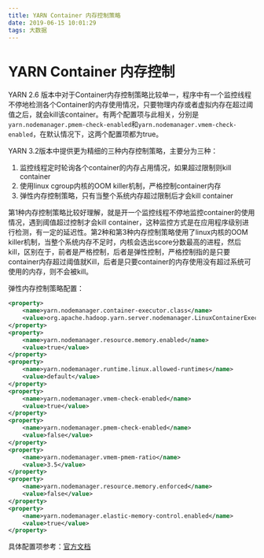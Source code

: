 ```yaml
---
title: YARN Container 内存控制策略
date: 2019-06-15 10:01:29
tags: 大数据
---
```


# YARN Container 内存控制

YARN 2.6 版本中对于Container内存控制策略比较单一，程序中有一个监控线程不停地检测各个Container的内存使用情况，只要物理内存或者虚拟内存在超过阈值之后，就会kill该container。有两个配置项与此相关，分别是`yarn.nodemanager.pmem-check-enabled`和`yarn.nodemanager.vmem-check-enabled`，在默认情况下，这两个配置项都为true。

YARN 3.2版本中提供更为精细的三种内存控制策略，主要分为三种：

1. 监控线程定时轮询各个container的内存占用情况，如果超过限制则kill container
2. 使用linux cgroup内核的OOM killer机制，严格控制container内存
3. 弹性内存控制策略，只有当整个系统内存超过限制后才会kill container

第1种内存控制策略比较好理解，就是开一个监控线程不停地监控container的使用情况，遇到阈值超过控制才会kill container，这种监控方式是在应用程序级别进行检测，有一定的延迟性。第2种和第3种内存控制策略使用了linux内核的OOM killer机制，当整个系统内存不足时，内核会选出score分数最高的进程，然后kill，区别在于，前者是严格控制，后者是弹性控制，严格控制指的是只要container内存超过阈值就Kill，后者是只要container的内存使用没有超过系统可使用的内存，则不会被kill。



弹性内存控制策略配置：

```xml
<property>
    <name>yarn.nodemanager.container-executor.class</name>
    <value>org.apache.hadoop.yarn.server.nodemanager.LinuxContainerExecutor</value>
</property>
<property>
    <name>yarn.nodemanager.resource.memory.enabled</name>
    <value>true</value>
</property>
<property>
    <name>yarn.nodemanager.runtime.linux.allowed-runtimes</name>
    <value>default</value>
</property>
<property>
    <name>yarn.nodemanager.vmem-check-enabled</name>
    <value>true</value>
</property>
<property>
    <name>yarn.nodemanager.pmem-check-enabled</name>
    <value>false</value>
</property>
<property>
    <name>yarn.nodemanager.vmem-pmem-ratio</name>
    <value>3.5</value>
</property>
<property>
    <name>yarn.nodemanager.resource.memory.enforced</name>
    <value>false</value>
</property>
<property>
    <name>yarn.nodemanager.elastic-memory-control.enabled</name>
    <value>true</value>
</property>

```

具体配置项参考：[官方文档](https://hadoop.apache.org/docs/current3/hadoop-yarn/hadoop-yarn-site/NodeManagerCGroupsMemory.html)
